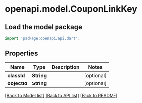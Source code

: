 # openapi.model.CouponLinkKey

## Load the model package
```dart
import 'package:openapi/api.dart';
```

## Properties
Name | Type | Description | Notes
------------ | ------------- | ------------- | -------------
**classId** | **String** |  | [optional] 
**objectId** | **String** |  | [optional] 

[[Back to Model list]](../README.md#documentation-for-models) [[Back to API list]](../README.md#documentation-for-api-endpoints) [[Back to README]](../README.md)


